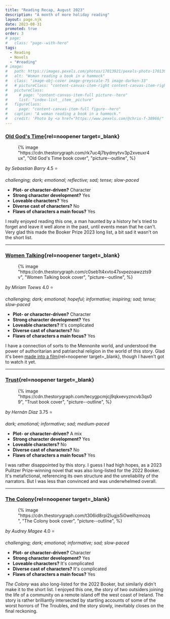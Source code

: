```yaml
---
title: "Reading Recap, August 2023"
description: "A month of more holiday reading"
layout: page.njk
date: 2023-08-31
promoted: true
order: 3
# page:
#   class: "page--with-hero"
tags:
  - Reading
  - Novels
  - "#reading"
# image:
#   path: https://images.pexels.com/photos/17013921/pexels-photo-17013921/free-photo-of-woman-reading-a-book-in-a-hammock.jpeg
#   alt: "Woman reading a book in a hammock"
#   class: "image-obj-cover image-greyscale-75 image-darken-33"
#   # pictureClass: "content-canvas-item-right content-canvas-item-right--span-3"
#   pictureClass:
#     # page: "content-canvas-item-full picture--hero"
#     list: "index-list__item__picture"
#   figureClass:
#     page: "content-canvas-item-full figure--hero"
#   caption: "A woman reading a book in a hammock."
#   credit: 'Photo by <a href="https://www.pexels.com/@chris-f-38966/" rel="noopener nofollow" target="_blank">Chris F</a> on <a href="https://www.pexels.com/photo/woman-reading-a-book-in-a-hammock-17013921/" rel="noopener nofollow" target="_blank">Pexels</a>'
---
```


### [Old God's Time](https://app.thestorygraph.com/books/89d6f971-7b6b-4e58-9de5-c8c410a0c043){rel=noopener target=_blank}

<figure class="content-canvas-item-right content-canvas-item-right--span-4 picture--block">
  {% image "https://cdn.thestorygraph.com/rk7uc4j7bydmytvv3p2xveuxr4ux", "Old God's Time book cover", "picture--outline", %}
</figure>

*by Sebastian Barry*
4.5 ⭐️

*challenging; dark; emotional; reflective; sad; tense; slow-paced*

- **Plot- or character-driven?** Character
- **Strong character development?** Yes
- **Loveable characters?** Yes
- **Diverse cast of characters?** No
- **Flaws of characters a main focus?** Yes

I really enjoyed reading this one, a man haunted by a history he's tried to forget and leave it well alone in the past, until events mean that he can't. Very glad this made the Booker Prize 2023 long list, a bit sad it wasn't on the short list.

---

### [Women Talking](https://app.thestorygraph.com/books/080de4a1-011d-45a3-96d7-9e8ebaf08166){rel=noopener target=_blank}

<figure class="content-canvas-item-right content-canvas-item-right--span-4 picture--block">
  {% image "https://cdn.thestorygraph.com/c0seb1t4xvto47svpezoawzzts9v", "Women Talking book cover", "picture--outline", %}
</figure>

*by Miriam Toews*
4.0 ⭐️

*challenging; dark; emotional; hopeful; informative; inspiring; sad; tense; slow-paced*

- **Plot- or character-driven?** Character
- **Strong character development?** Yes
- **Loveable characters?** It's complicated
- **Diverse cast of characters?** No
- **Flaws of characters a main focus?** Yes

I have a connection of sorts to the Mennonite world, and understood the power of authoritarian and patriarchal religion in the world of this story. Glad it's been [made into a film](https://www.imdb.com/title/tt13669038/){rel=noopener target=_blank}, though I haven't got to watch it yet.

---

### [Trust](https://app.thestorygraph.com/books/e7d77964-4417-420f-9da9-6fe02ecefa64){rel=noopener target=_blank}

<figure class="content-canvas-item-right content-canvas-item-right--span-4 picture--block">
  {% image "https://cdn.thestorygraph.com/tecygpcmjcj9qkxevyzncvb3qs09", "Trust book cover", "picture--outline", %}
</figure>

*by Hernán Díaz*
3.75 ⭐️

*dark; emotional; informative; sad; medium-paced*

- **Plot- or character-driven?** A mix
- **Strong character development?** Yes
- **Loveable characters?** No
- **Diverse cast of characters?** No
- **Flaws of characters a main focus?** Yes

I was rather disappointed by this story. I guess I had high hopes, as a 2023 Pulitzer Prize-winning novel that was also long-listed for the 2022 Booker. It's metafictional, referencing its own structure and the unreliability of the narrators. But I was less than convinced and was underwhelmed overall.

---

### [The Colony](https://app.thestorygraph.com/books/e7d77964-4417-420f-9da9-6fe02ecefa64){rel=noopener target=_blank}

<figure class="content-canvas-item-right content-canvas-item-right--span-4 picture--block">
  {% image "https://cdn.thestorygraph.com/t306id8rpi2lugjs5i0welhzmozq", "The Colony book cover", "picture--outline", %}
</figure>

*by Audrey Magee*
4.0 ⭐️

*challenging; dark; emotional; informative; sad; slow-paced*

- **Plot- or character-driven?** Character
- **Strong character development?** Yes
- **Loveable characters?** It's complicated
- **Diverse cast of characters?** It's complicated
- **Flaws of characters a main focus?** Yes

*The Colony* was also long-listed for the 2022 Booker, but similarly didn't make it to the short list. I enjoyed this one, the story of two outsiders joining the life of a community on a remote island off the west coast of Ireland. The story is rather brilliantly intersected by startling accounts of some of the worst horrors of The Troubles, and the story slowly, inevitably closes on the final reckoning.
